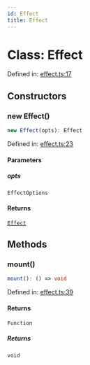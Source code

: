 ```yaml
---
id: Effect
title: Effect
---
```


<!-- DO NOT EDIT: this page is autogenerated from the type comments -->

# Class: Effect

Defined in: [effect.ts:17](https://github.com/I-am-abdulazeez/store/blob/main/packages/store/src/effect.ts#L17)

## Constructors

### new Effect()

```ts
new Effect(opts): Effect
```

Defined in: [effect.ts:23](https://github.com/I-am-abdulazeez/store/blob/main/packages/store/src/effect.ts#L23)

#### Parameters

##### opts

`EffectOptions`

#### Returns

[`Effect`](effect.md)

## Methods

### mount()

```ts
mount(): () => void
```

Defined in: [effect.ts:39](https://github.com/I-am-abdulazeez/store/blob/main/packages/store/src/effect.ts#L39)

#### Returns

`Function`

##### Returns

`void`
